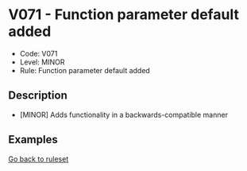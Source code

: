 # V071 - Function parameter default added

* Code: V071
* Level: MINOR
* Rule: Function parameter default added

## Description

* [MINOR] Adds functionality in a backwards-compatible manner

## Examples

[Go back to ruleset](../README.md)